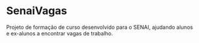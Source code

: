 # SenaiVagas
Projeto de formação de curso desenvolvido para o SENAI, ajudando alunos e ex-alunos a encontrar vagas de trabalho.
